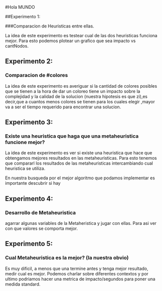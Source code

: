 #Hola MUNDO

##Experimento 1:
                                    
###Comparacion de Heuristicas entre ellas. 

La idea de este experimento es testear cual de las dos heuristicas funciona mejor. Para esto podemos plotear un grafico que sea impacto vs cantNodos. 


## Experimento 2:
### Comparacion de #colores

La idea de este experimento es averiguar si la cantidad de colores posibles que se tienen a la hora de dar un coloreo tiene un impacto sobre la complejidad y la calidad de la solucion (nuestra hipotesis  es que zi),es decir,que a cuantos menos colores se tienen para los cuales elegir ,mayor va a ser el tiempo requerido para encontrar una solucion. 



## Experimento 3: 

### Existe una heuristica que haga que una metaheuristica funcione mejor?  

La idea de este experimento es ver si existe una heuristica que hace que obtengamos mejores resultados en las metaheuristicas. Para esto tenemos que compararl los resultados de las metaheuristicas intercambiando cual heuristica se utiliza. 

En nuestra busqueda por el mejor algoritmo que podamos implementar es importante descubrir si hay 


## Experimento 4:
### Desarrollo de Metaheuristica
agarrar algunas variables de la Metaheristica y jugar con ellas. Para asi ver con que valores se comporta mejor.

## Experimento 5:

### Cual Metaheuristica es la mejor? (la nuestra obvio)

Es muy dificil, a menos que una termine antes y tenga mejor resultado,  medir cual es mejor. Podemos charlar sobre diferentes contextos y por ultimo podriamos hacer una metrica de impacto/segundos para poner una medida standard. 




